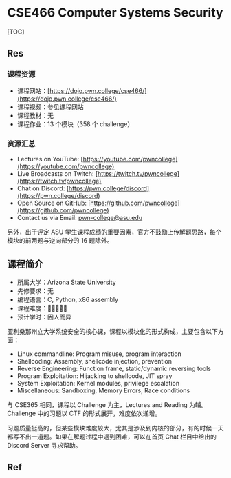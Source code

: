 # CSE466 Computer Systems Security

[TOC]



## Res
### 课程资源
- 课程网站：[https://dojo.pwn.college/cse466/](https://dojo.pwn.college/cse466/)
- 课程视频：参见课程网站
- 课程教材：无
- 课程作业：13 个模块（358 个 challenge）


### 资源汇总
- Lectures on YouTube: [https://youtube.com/pwncollege](https://youtube.com/pwncollege)
- Live Broadcasts on Twitch: [https://twitch.tv/pwncollege](https://twitch.tv/pwncollege)
- Chat on Discord: [https://pwn.college/discord](https://pwn.college/discord)
- Open Source on GitHub: [https://github.com/pwncollege](https://github.com/pwncollege)
- Contact us via Email: [pwn-college@asu.edu](mailto:pwn-college@asu.edu)

另外，出于评定 ASU 学生课程成绩的重要因素，官方不鼓励上传解题思路，每个模块的前两题与逆向部分的 16 题除外。



## 课程简介
- 所属大学：Arizona State University
- 先修要求：无
- 编程语言：C, Python, x86 assembly
- 课程难度：🌟🌟🌟🌟🌟
- 预计学时：因人而异

亚利桑那州立大学系统安全的核心课，课程以模块化的形式构成，主要包含以下方面：
- Linux commandline: Program misuse, program interaction
- Shellcoding: Assembly, shellcode injection, prevention
- Reverse Engineering: Function frame, static/dynamic reversing tools
- Program Exploitation: Hijacking to shellcode, JIT spray
- System Exploitation: Kernel modules, privilege escalation
- Miscellaneous: Sandboxing, Memory Errors, Race conditions

与 CSE365 相同，课程以 Challenge 为主，Lectures and Reading 为辅。Challenge 中的习题以 CTF 的形式展开，难度依次递增。

习题质量挺高的，但某些模块难度较大，尤其是涉及到内核的部分，有的时候一天都写不出一道题。如果在解题过程中遇到困难，可以在首页 Chat 栏目中给出的 Discord Server 寻求帮助。



## Ref